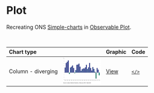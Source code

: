 # Plot
Recreating ONS [Simple-charts](https://github.com/ONSvisual/Simple-charts) in [Observable Plot](https://observablehq.com/@observablehq/plot).

<br/>

|Chart type | &nbsp; | Graphic | Code  |
|:--- |:--- |:--- |:--- |
|Column - diverging | ![](column-diverging/thumbnail.png) | [View](https://rcatlord.github.io/Plot/column-diverging) | [`</>`](https://github.com/rcatlord/Plot/tree/master/column-diverging) |
